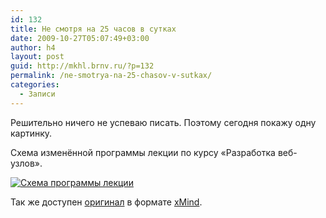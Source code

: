 ```yaml
---
id: 132
title: Не смотря на 25 часов в сутках
date: 2009-10-27T05:07:49+03:00
author: h4
layout: post
guid: http://mkhl.brnv.ru/?p=132
permalink: /ne-smotrya-na-25-chasov-v-sutkax/
categories:
  - Записи
---
```

Решительно ничего не успеваю писать. Поэтому сегодня покажу одну картинку.

Схема изменённой программы лекции по курсу «Разработка веб-узлов».

[<img class="alignnone size-medium wp-image" title="Схема программы лекции" src="http://mkhl.brnv.ru/wp-content/uploads/2009/10/lesson2-map-sml.png" alt="Схема программы лекции" />](http://mkhl.brnv.ru/wp-content/uploads/2009/10/lesson2-map-big.png)

Так же доступен [оригинал](http://mkhl.brnv.ru/wp-content/uploads/2009/10/dw-lesson2-mapxmind.zip) в формате [xMind](http://www.xmind.net/).